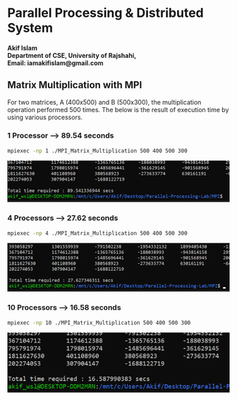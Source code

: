 # Parallel Processing & Distributed System
<p>
<h4> Akif Islam<br>
Department of CSE, University of Rajshahi, <br>
Email: iamakifislam@gmail.com
</p>

## Matrix Multiplication with MPI
For two matrices, A (400x500) and B (500x300), the multiplication operation performed 500 times. The below is the result of execution time by using various processors.

### 1 Processor --> 89.54 seconds
```bash
mpiexec -np 1 ./MPI_Matrix_Multiplication 500 400 500 300
```
<img src='./MPI/Matrix Multiplication/Outputs/SingleCore.png'>

### 4 Processors --> 27.62 seconds
```bash
mpiexec -np 4 ./MPI_Matrix_Multiplication 500 400 500 300
```
<img src='./MPI/Matrix Multiplication/Outputs/4Core.png'>

### 10 Processors --> 16.58 seconds
```bash
mpiexec -np 10 ./MPI_Matrix_Multiplication 500 400 500 300
```
<img src='./MPI/Matrix Multiplication/Outputs/10Core.png'>



